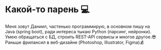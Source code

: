 # Какой-то парень 💻
Меня зовут Даниил, частенько программирую, в основном пишу на Java (spring boot), ради интереса тыкаю Python (парсинг, нейронки). Умею обращаться с БД, строить REST-API сервисы и многое другое.😎 
Раньше фрилансил в веб-дизайне (Photoshop, Illustrator, Figma)💰
